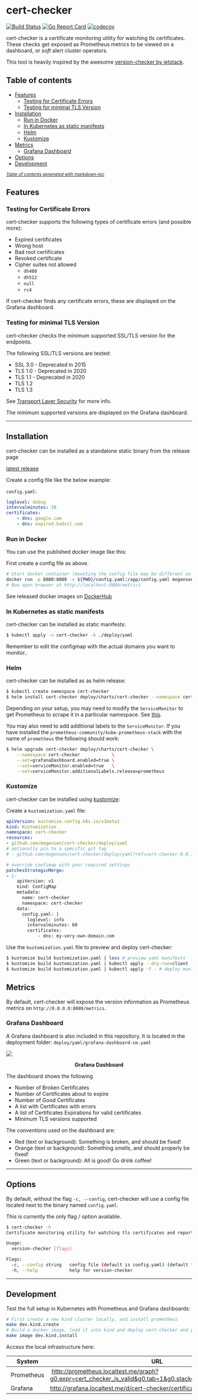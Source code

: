 # cert-checker

[![Build Status](https://img.shields.io/endpoint.svg?url=https%3A%2F%2Factions-badge.atrox.dev%2Fmogensen%2Fcert-checker%2Fbadge%3Fref%3Dmain&style=flat)](https://actions-badge.atrox.dev/mogensen/cert-checker/goto?ref=main)
[![Go Report Card](https://goreportcard.com/badge/github.com/mogensen/cert-checker)](https://goreportcard.com/report/github.com/mogensen/cert-checker)
[![codecov](https://codecov.io/gh/mogensen/cert-checker/branch/main/graph/badge.svg)](https://codecov.io/gh/mogensen/cert-checker)

cert-checker is a certificate monitoring utility for watching tls certificates. These
checks get exposed as Prometheus metrics to be viewed on a dashboard, or _soft_
alert cluster operators.

This tool is heavily inspired by the awesome [version-checker by jetstack](https://github.com/jetstack/version-checker/).

## Table of contents

* [Features](#features)
  + [Testing for Certificate Errors](#testing-for-certificate-errors)
  + [Testing for minimal TLS Version](#testing-for-minimal-tls-version)
* [Installation](#installation)
  + [Run in Docker](#run-in-docker)
  + [In Kubernetes as static manifests](#in-kubernetes-as-static-manifests)
  + [Helm](#helm)
  + [Kustomize](#kustomize)
* [Metrics](#metrics)
  + [Grafana Dashboard](#grafana-dashboard)
* [Options](#options)
* [Development](#development)

<small><i><a href='http://ecotrust-canada.github.io/markdown-toc/'>Table of contents generated with markdown-toc</a></i></small>

## Features

### Testing for Certificate Errors

cert-checker supports the following types of certificate errors (and possible more):

- Expired certificates
- Wrong host
- Bad root certificates
- Revoked certificate
- Cipher suites not allowed
    * `dh480`
    * `dh512`
    * `null`
    * `rc4`

If cert-checker finds any certificate errors, these are displayed on the Grafana dashboard.

### Testing for minimal TLS Version

cert-checker checks the minimum supported SSL/TLS version for the endpoints.

The following SSL/TLS versions are tested:
 - SSL 3.0 - Deprecated in 2015
 - TLS 1.0 - Deprecated in 2020
 - TLS 1.1 - Deprecated in 2020
 - TLS 1.2
 - TLS 1.3

See [Transport Layer Security](https://en.wikipedia.org/wiki/Transport_Layer_Security) for more info.

The minimum supported versions are displayed on the Grafana dashboard.

---

## Installation

cert-checker can be installed as a standalone static binary from the release page

[latest release](https://github.com/mogensen/cert-checker/releases/latest/)

Create a config file like the below example:

`config.yaml`:

```yaml
loglevel: debug
intervalminutes: 10
certificates:
    - dns: google.com
    - dns: expired.badssl.com
```

### Run in Docker

You can use the published docker image like this:

First create a config file as above.

```bash
# Start docker container (mounting the config file may be different on OSX and Windows)
docker run -p 8080:8080 -v ${PWD}/config.yaml:/app/config.yaml mogensen/cert-checker:latest
# Now open browser at http://localhost:8080/metrics
```

See released docker images on [DockerHub](https://hub.docker.com/r/mogensen/cert-checker)

### In Kubernetes as static manifests

cert-checker can be installed as static manifests:

```sh
$ kubectl apply -n cert-checker -k ./deploy/yaml
```

Remember to edit the configmap with the actual domains you want to monitor..

### Helm

cert-checker can be installed as as helm release:

```bash
$ kubectl create namespace cert-checker
$ helm install cert-checker deploy/charts/cert-checker --namespace cert-checker
```

Depending on your setup, you may need to modify the `ServiceMonitor` to get Prometheus to scrape it in a particular namespace.
See [this](https://github.com/prometheus-community/helm-charts/tree/main/charts/kube-prometheus-stack#prometheusioscrape).

You may also need to add additional labels to the `ServiceMonitor`.
If you have installed the `prometheus-community/kube-prometheus-stack` with the name of `prometheus` the following should work:

```bash
$ helm upgrade cert-checker deploy/charts/cert-checker \
    --namespace cert-checker            \
    --set=grafanaDashboard.enabled=true \
    --set=serviceMonitor.enabled=true   \
    --set=serviceMonitor.additionalLabels.release=prometheus
```

### Kustomize

cert-checker can be installed using [kustomize](https://kustomize.io/):

Create a `kustomization.yaml` file:
```yaml
apiVersion: kustomize.config.k8s.io/v1beta1
kind: Kustomization
namespace: cert-checker
resources:
- github.com/mogensen/cert-checker/deploy/yaml
# optionally pin to a specific git tag
# - github.com/mogensen/cert-checker/deploy/yaml?ref=cert-checker-0.0.1

# override confimap with your required settings
patchesStrategicMerge:
- |-
    apiVersion: v1
    kind: ConfigMap
    metadata:
      name: cert-checker
      namespace: cert-checker
    data:
      config.yaml: |
        loglevel: info
        intervalminutes: 60
        certificates:
            - dns: my-very-own-domain.com
```
Use the `kustomization.yaml` file to preview and deploy cert-checker:
```bash
$ kustomize build kustomization.yaml | less # preview yaml manifests
$ kustomize build kustomization.yaml | kubectl apply --dry-run=client -f - # dry-run apply manifests
$ kustomize build kustomization.yaml | kubectl apply -f - # deploy manifests
```

## Metrics

By default, cert-checker will expose the version information as Prometheus
metrics on `http://0.0.0.0:8080/metrics`.

### Grafana Dashboard

A Grafana dashboard is also included in this repository.
It is located in the deployment folder: `deploy/yaml/grafana-dashboard-cm.yaml`

![](img/grafana.jpg)
<center></center>
<p align="center">
  <b>Grafana Dashboard</b><br>
</p>

The dashboard shows the following

 - Number of Broken Certificates
 - Number of Certificates about to expire
 - Number of Good Certificates
 - A list with Certificates with errors
 - A list of Certificates Expirations for valid certificates
 - Minimum TLS versions supported

The conventions used on the dashboard are:

 - Red (text or background): Something is broken, and should be fixed!
 - Orange (text or background): Something smells, and should properly be fixed!
 - Green (text or background): All is good! Go drink coffee!

---

## Options

By default, without the flag `-c, --config`, cert-checker will
use a config file located next to the binary named `config.yaml`.

This is currently the only flag / option available.

```bash
$ cert-checker -h
Certificate monitoring utility for watching tls certificates and reporting the result as metrics.

Usage:
  version-checker [flags]

Flags:
  -c, --config string   config file (default is config.yaml) (default "config.yaml")
  -h, --help            help for version-checker
```

---

## Development

Test the full setup in Kubernetes with Prometheus and Grafana dashboards:

```bash
# First create a new kind cluster locally, and install prometheus
make dev.kind.create
# Build a docker image, load it into kind and deploy cert-checker and promeheus/grafana stuff
make image dev.kind.install
```

Access the local infrastructure here:

| System        | URL                                                                                                        |
| ------------- |------------------------------------------------------------------------------------------------------------|
| Prometheus    | http://prometheus.localtest.me/graph?g0.expr=cert_checker_is_valid&g0.tab=1&g0.stacked=0&g0.range_input=1h |
| Grafana       | http://grafana.localtest.me/d/cert-checker/certificate-checker                                             |
